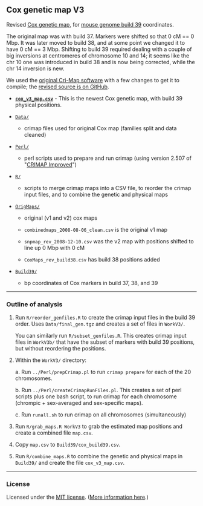 ## Cox genetic map V3

Revised [Cox genetic
map](https://doi.org/10.1534/genetics.109.105486), for
[mouse genome build 39](https://www.ncbi.nlm.nih.gov/assembly/GCF_000001635.27/)
coordinates.

The original map was with build 37. Markers were shifted so that 0 cM
== 0 Mbp. It was later moved to build 38, and at some point we changed
it to have 0 cM == 3 Mbp. Shifting to build 39 required dealing with a
couple of big inversions at centromeres of chromosome 10
and 14; it seems like the chr 10 one was introduced in build 38 and is
now being corrected, while the chr 14 inversion is new.

We used the [original Cri-Map
software](http://compgen.rutgers.edu/crimap.shtml) with a few changes
to get it to compile; the [revised source is on GitHub](https://github.com/kbroman/crimap).

- [**`cox_v3_map.csv`**](cox_v3_map.csv) - This is the newest Cox
  genetic map, with build 39 physical positions.

- [`Data/`](Data/)

  - crimap files used for original Cox map (families split and data cleaned)

- [`Perl/`](Perl/)

  - perl scripts used to prepare and run crimap (using version 2.507
    of "[CRIMAP Improved](https://www.animalgenome.org/tools/share/crimap/)")

- [`R/`](R/)

  - scripts to merge crimap maps into a CSV file, to reorder the
    crimap input files, and to combine the genetic and physical maps

- [`OrigMaps/`](OrigMaps/)

  - original (v1 and v2) cox maps

  - `combinedmaps_2008-08-06_clean.csv` is the original v1
    map

  - `snpmap_rev_2008-12-10.csv` was the v2 map with positions shifted to
    line up 0 Mbp with 0 cM

  - `CoxMaps_rev_build38.csv` has build 38 positions added

- [`Build39/`](Build39/)

  - bp coordinates of Cox markers in build 37, 38, and 39

---

### Outline of analysis

1. Run `R/reorder_genfiles.R` to create the crimap input files in the
   build 39 order. Uses `Data/final_gen.tgz` and creates a set of files
   in `WorkV3/`.

   You can similarly run `R/subset_genfiles.R`. This creates crimap
   input files in `WorkV3b/` that have the subset of markers with build 39
   positions, but without reordering the positions.

2. Within the `WorkV3/` directory:

   a. Run `../Perl/prepCrimap.pl` to
      run `crimap prepare` for each of the 20 chromosomes.

   b. Run `../Perl/createCrimapRunFiles.pl`. This
      creates a set of perl scripts plus one bash script, to run crimap
      for each chromosome (chrompic + sex-averaged and sex-specific
      maps).

   c. Run `runall.sh` to run crimap on all chromosomes
      (simultaneously)

3. Run `R/grab_maps.R WorkV3` to grab the estimated map positions and
   create a combined file `map.csv`.

4. Copy `map.csv` to `Build39/cox_build39.csv`.

5. Run `R/combine_maps.R` to combine the genetic and physical maps in
   `Build39/` and create the file `cox_v3_map.csv`.

---

### License

Licensed under the
[MIT license](LICENSE.md). ([More information here](https://en.wikipedia.org/wiki/MIT_License).)
